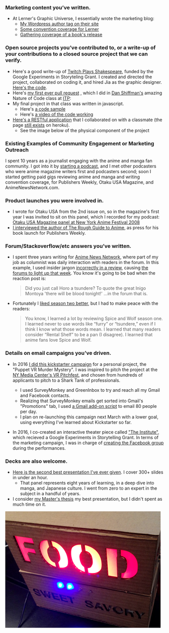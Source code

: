 ### Marketing content you’ve written.
- At Lerner's Graphic Universe, I essentially wrote the marketing blog:
   -  [My Wordpress author tag on their site](https://graphicuniverse.wordpress.com/author/erinfinnegan/)
   -  [Some convention coverage for Lerner](https://graphicuniverse.wordpress.com/2010/04/28/mocca2010/)
   -  [Gathering coverage of a book's release](https://graphicuniverse.wordpress.com/2010/08/25/early-praise-for-nolas-worlds/)

### Open source projects you’ve contributed to, or a write-up of your contributions to a closed source project that we can verify.
  - Here's a good write-up of [Twitch Plays Shakespeare](http://fromjia.com/projects/twitch/), funded by the Google Experiments in Storyteling Grant. I created and directed the project, collaborated on coding it, and hired Jia as the graphic designer. [Here's the code](https://github.com/futuremarc/Twitch-Plays-Hamlet).
  - Here's [my first ever pull request](https://github.com/shiffman/The-Nature-of-Code-S14/pull/1) , which I did in [Dan Shiffman's](https://www.youtube.com/user/shiffman) amazing Nature of Code class at [ITP](https://tisch.nyu.edu/itp): 
 - My final project in that class was written in javascript.
    - Here's [a code sample](https://github.com/ErinFinnegan/Omnomitron/blob/master/itallhappenshere.js)
    - Here's [a video of the code working](https://vimeo.com/100457165)
- [Here's a RESTful application](https://github.com/kinasmith/isTheFloorFeeding/blob/master/heroku/public/index.html) that I collaborated on with a classmate (the page [still exists](http://isthefloorfeeding.herokuapp.com/) on heroku).
    - See the image below of the physical component of the project

### Existing Examples of Community Engagement or Marketing Outreach

I spent 10 years as a journalist engaging with the anime and manga fan community. I got into it by [starting a podcast](https://itunes.apple.com/us/podcast/ninja-consultant-podcast/id74941727?mt=2), and I met other podcasters who were anime magazine writers first and podcasters second; soon I started getting paid gigs reviewing anime and manga and writing convention coverage, for Publishers Weekly, Otaku USA Magazine, and AnimeNewsNetwork.com.

### Product launches you were involved in.
  - I wrote for Otaku USA from the 2nd issue on, so in the magazine's first year I was invited to sit on this panel, which I recorded for my podcast: [Otaku USA Magazine panel at New York Anime Festival 2008](http://ninjaconsultant.com/?m=200811)
  - [I interviewed the author of The Rough Guide to Anime](https://www.publishersweekly.com/pw/by-topic/new-titles/adult-announcements/article/12974-an-anime-canon-for-all.html), as press for his book launch for Publishers Weekly.

### Forum/Stackoverflow/etc answers you’ve written.
- I spent three years writing for [Anime News Network](https://www.animenewsnetwork.com/advertising), where part of my job as columnist was daily interaction with readers in the forum. In this example, I used insider jargon [incorrectly in a review](https://www.animenewsnetwork.com/shelf-life/2010-01-04#spice), causing [the forums to light up that week](https://www.animenewsnetwork.com/bbs/phpBB2/viewtopic.php?t=126151).  You know it's going to be bad when the reaction post is:
   > Did you just call Horo a tsundere? To quote the great Inigo Montoya 'there will be blood tonight!' ...in the forum that is. 
   
- Fortunately I [liked season two better](https://www.animenewsnetwork.com/shelf-life/2011-09-26#spice), but I had to make peace with the readers:
  
   > You know, I learned a lot by reviewing Spice and Wolf season one. I learned never to use words like “furry” or “tsundere,” even if I think I know what those words mean. I learned that many readers consider “Rental Shelf” to be a pan (I disagree). I learned that anime fans love Spice and Wolf.

### Details on email campaigns you’ve driven.
- In 2016 [I did this kickstarter campaign](https://www.kickstarter.com/projects/432973105/puppet-vr-murder-mystery) for a personal project, the "Puppet VR Murder Mystery". I was inspired to pitch the project at the [NY Media Center's VR Pitchfest](http://nymediacenter.com/events/event/?id=46910F62-0543-4157-B569EF3C490345BE&slugid=virtual-reality-pitchfest), and chosen from hundreds of applicants to pitch to a Shark Tank of professionals.
  - I used SurveyMonkey and GreenInbox to try and reach all my Gmail and Facebook contacts.
  - Realizing that SurveyMonkey emails get sorted into Gmail's "Promotions" tab, I used [a Gmail add-on script](https://chrome.google.com/webstore/detail/mail-merge-with-attachmen/nifmcbjailaccmombpjjpijjbfoicppp) to email 80 people per day.
  - I plan on re-launching this campaign next March with a lower goal, using everything I've learned about Kickstarter so far.

- In 2016, I co-created an interactive theater piece called ["The Institute"](https://sharangbiswas.myportfolio.com/the-institute), which recieved a Google Experiments in Storytelling Grant.  In terms of the marketing campaign, I was in charge of [creating the Facebook group](https://www.facebook.com/TheInstituteAtTheBrick/) during the performances.


###  Decks are also welcome.
 - [Here is the second best presentation I've ever given](https://vimeo.com/30828018).  I cover 300+ slides in under an hour. 
   - That panel represents eight years of learning, in a deep dive into manga, and Japanese culture. I went from zero to an expert in the subject in a handful of years.
 - I consider [my Master's thesis](https://vimeo.com/128758304) my best presentation, but I didn't spent as much time on it.

![Food Sign](https://github.com/ErinFinnegan/AdobeApplication/blob/master/isthefloorfeeding.jpg)




